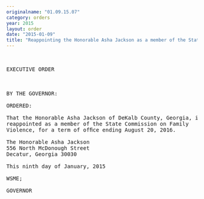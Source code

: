 ```yaml
---
originalname: "01.09.15.07"
category: orders
year: 2015
layout: order
date: "2015-01-09"
title: "Reappointing the Honorable Asha Jackson as a member of the State Commission on Family Violence"
---
```

<pre>
 

EXECUTIVE ORDER

 

BY THE GOVERNOR:

ORDERED:

That the Honorable Asha Jackson of DeKalb County, Georgia, is
reappointed as a member of the State Commission on Family
Violence, for a term of ofﬁce ending August 20, 2016.

The Honorable Asha Jackson
556 North McDonough Street
Decatur, Georgia 30030

This ninth day of January, 2015

WSME;

GOVERNOR

 

 

 

 

</pre>
